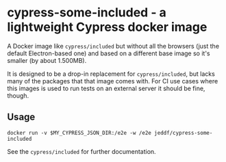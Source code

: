 # cypress-some-included - a lightweight Cypress docker image

A Docker image like `cypress/included` but without all the browsers (just the
default Electron-based one) and based on a different base image so it's smaller
(by about 1.500MB).

It is designed to be a drop-in replacement for `cypress/included`, but lacks
many of the packages that that image comes with. For CI use cases where
this images is used to run tests on an external server it should be fine, though.

## Usage

`docker run -v $MY_CYPRESS_JSON_DIR:/e2e -w /e2e jeddf/cypress-some-included`

See the `cypress/included` for further documentation.
